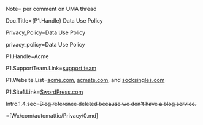 Note= per comment on UMA thread

Doc.Title={P1.Handle} Data Use Policy

Privacy_Policy=Data Use Policy

privacy_policy=Data Use Policy

P1.Handle=<span class="definedterm">Acme</span>

P1.SupportTeam.Link=<a href="http://en.support.acme.com/">support team</a>

P1.Website.List=<a href="https://acme.com/">acme.com</a>, <a href="http://acmate.com/">acmate.com</a>, and <a href="http://socksingles.com/">socksingles.com</a>

P1.Site1.Link=<a href="http://swordpress.com/">SwordPress.com</a>

Intro.1.4.sec=<del>Blog reference deleted because we don't have a blog service.</del>

=[Wx/com/automattic/Privacy/0.md]  
